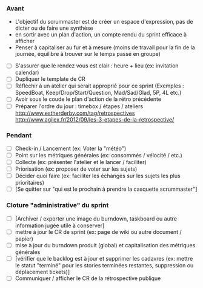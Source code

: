 ### Avant

* L'objectif du scrummaster est de créer un espace d'expression, pas de dicter ou de faire une synthèse
* en sortir avec un plan d'action, un compte rendu du sprint efficace à afficher
* Penser à capitaliser au fur et à mesure (moins de travail pour la fin de la journée, équilibre à trouver sur le temps passé en groupe)

- [ ] S'assurer que le rendez vous est clair : heure + lieu (ex: invitation calendar)
- [ ] Dupliquer le template de CR
- [ ] Réfléchir à un atelier qui serait approprié pour ce sprint (Exemples : SpeedBoat, Keep/Drop/Start/Question, Mad/Sad/Glad, 5P, 4L etc.)
- [ ] Avoir sous le coude le plan d'action de la rétro précédente
- [ ] Préparer l'ordre du jour : timebox / étapes / ateliers http://www.estherderby.com/tag/retrospectives http://www.agilex.fr/2012/09/les-3-etapes-de-la-retrospective/

### Pendant

- [ ] Check-in / Lancement (ex: Voter la "météo")
- [ ] Point sur les métriques générales (ex: consommés / vélocité / etc.)
- [ ] Collecte (ex: présenter l'atelier et le lancer / faciliter)
- [ ] Priorisation (ex: proposer de voter sur les sujets)
- [ ] Décider quoi faire (ex: faciliter les échanges sur les sujets les plus prioritaires)
- [ ] [Se quitter sur "qui est le prochain à prendre la casquette scrummaster"]

### Cloture "administrative" du sprint

- [ ] [Archiver / exporter une image du burndown, taskboard ou autre information jugée utile à conserver]
- [ ] mettre à jour le CR de sprint (ex: page de wiki ou autre document / papier)
- [ ] mise à jour du burndown produit (global) et capitalisation des métriques générales
- [ ] [vérifier que le backlog est à jour et supprimer les cadavres (ex: mettre le statut "terminé" pour les stories terminées restantes, suppression ou déplacement tickets)]
- [ ] Communiquer / afficher le CR de la rétrospective publique
